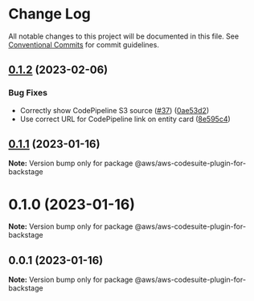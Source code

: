 # Change Log

All notable changes to this project will be documented in this file.
See [Conventional Commits](https://conventionalcommits.org) for commit guidelines.

## [0.1.2](https://github.com/awslabs/aws-codesuite-plugins-for-backstage/compare/v0.1.1...v0.1.2) (2023-02-06)


### Bug Fixes

* Correctly show CodePipeline S3 source ([#37](https://github.com/awslabs/aws-codesuite-plugins-for-backstage/issues/37)) ([0ae53d2](https://github.com/awslabs/aws-codesuite-plugins-for-backstage/commit/0ae53d2e0662eff966802aec479a49534bbabcee))
* Use correct URL for CodePipeline link on entity card ([8e595c4](https://github.com/awslabs/aws-codesuite-plugins-for-backstage/commit/8e595c4fb1887369b8b67e8c8894d75f28ba5d34))





## [0.1.1](https://github.com/awslabs/aws-codesuite-plugins-for-backstage/compare/v0.1.0...v0.1.1) (2023-01-16)

**Note:** Version bump only for package @aws/aws-codesuite-plugin-for-backstage





# 0.1.0 (2023-01-16)

**Note:** Version bump only for package @aws/aws-codesuite-plugin-for-backstage





## 0.0.1 (2023-01-16)

**Note:** Version bump only for package @aws/aws-codesuite-plugin-for-backstage
